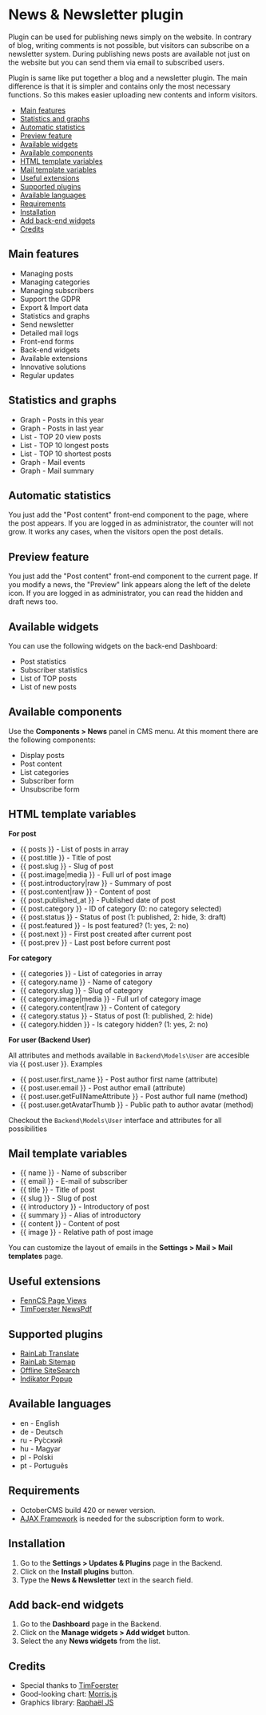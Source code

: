 # News & Newsletter plugin
Plugin can be used for publishing news simply on the website. In contrary of blog, writing comments is not possible, but visitors can subscribe on a newsletter system. During publishing news posts are available not just on the website but you can send them via email to subscribed users.

Plugin is same like put together a blog and a newsletter plugin. The main difference is that it is simpler and contains only the most necessary functions. So this makes easier uploading new contents and inform visitors.

- [Main features](#main_features)
- [Statistics and graphs](#statistics)
- [Automatic statistics](#autostat)
- [Preview feature](#preview)
- [Available widgets](#available_widgets)
- [Available components](#available_components)
- [HTML template variables](#html_template)
- [Mail template variables](#mail_template)
- [Useful extensions](#eseful_extensions)
- [Supported plugins](#supported_plugins)
- [Available languages](#available_languages)
- [Requirements](#requirements)
- [Installation](#installation)
- [Add back-end widgets](#backend_widgets)
- [Credits](#credits)

<a name="main_features"></a>
## Main features
* Managing posts
* Managing categories
* Managing subscribers
* Support the GDPR
* Export & Import data
* Statistics and graphs
* Send newsletter
* Detailed mail logs
* Front-end forms
* Back-end widgets
* Available extensions
* Innovative solutions
* Regular updates

<a name="statistics"></a>
## Statistics and graphs
* Graph - Posts in this year
* Graph - Posts in last year
* List - TOP 20 view posts
* List - TOP 10 longest posts
* List - TOP 10 shortest posts
* Graph - Mail events
* Graph - Mail summary

<a name="autostat"></a>
## Automatic statistics
You just add the "Post content" front-end component to the page, where the post appears. If you are logged in as administrator, the counter will not grow. It works any cases, when the visitors open the post details.

<a name="preview"></a>
## Preview feature
You just add the "Post content" front-end component to the current page. If you modify a news, the "Preview" link appears along the left of the delete icon. If you are logged in as administrator, you can read the hidden and draft news too.

<a name="available_widgets"></a>
## Available widgets
You can use the following widgets on the back-end Dashboard:
* Post statistics
* Subscriber statistics
* List of TOP posts
* List of new posts

<a name="available_components"></a>
## Available components
Use the __Components > News__ panel in CMS menu. At this moment there are the following components:
* Display posts
* Post content
* List categories
* Subscriber form
* Unsubscribe form

<a name="html_template"></a>
## HTML template variables
__For post__
* {{ posts }} - List of posts in array
* {{ post.title }} - Title of post
* {{ post.slug }} - Slug of post
* {{ post.image|media }} - Full url of post image
* {{ post.introductory|raw }} - Summary of post
* {{ post.content|raw }} - Content of post
* {{ post.published_at }} - Published date of post
* {{ post.category }} - ID of category (0: no category selected)
* {{ post.status }} - Status of post (1: published, 2: hide, 3: draft)
* {{ post.featured }} - Is post featured? (1: yes, 2: no)
* {{ post.next }} -  First post created after current post
* {{ post.prev }} - Last post before current post


__For category__
* {{ categories }} - List of categories in array
* {{ category.name }} - Name of category
* {{ category.slug }} - Slug of category
* {{ category.image|media }} - Full url of category image
* {{ category.content|raw }} - Content of category
* {{ category.status }} - Status of post (1: published, 2: hide)
* {{ category.hidden }} - Is category hidden? (1: yes, 2: no)

__For user (Backend User)__

All attributes and methods available in `Backend\Models\User` are accesible via {{ post.user }}. Examples

* {{ post.user.first_name }} - Post author first name (attribute)
* {{ post.user.email }} - Post author email (attribute)
* {{ post.user.getFullNameAttribute }} - Post author full name (method)
* {{ post.user.getAvatarThumb }} - Public path to author avatar (method)

Checkout the `Backend\Models\User` interface and attributes for all possibilities

<a name="mail_template"></a>
## Mail template variables
* {{ name }} - Name of subscriber
* {{ email }} - E-mail of subscriber
* {{ title }} - Title of post
* {{ slug }} - Slug of post
* {{ introductory }} - Introductory of post
* {{ summary }} - Alias of introductory
* {{ content }} - Content of post
* {{ image }} - Relative path of post image

You can customize the layout of emails in the __Settings > Mail > Mail templates__ page.

<a name="eseful_extensions"></a>
## Useful extensions
* [FennCS Page Views](https://octobercms.com/plugin/fenncs-newspageviews)
* [TimFoerster NewsPdf](http://octobercms.com/plugin/timfoerster-newspdf)

<a name="supported_plugins"></a>
## Supported plugins
* [RainLab Translate](http://octobercms.com/plugin/rainlab-translate)
* [RainLab Sitemap](http://octobercms.com/plugin/rainlab-sitemap)
* [Offline SiteSearch](http://octobercms.com/plugin/offline-sitesearch)
* [Indikator Popup](http://octobercms.com/plugin/indikator-popup)

<a name="available_languages"></a>
## Available languages
* en - English
* de - Deutsch
* ru - Pу́сский
* hu - Magyar
* pl - Polski
* pt - Português

<a name="requirements"></a>
## Requirements
* OctoberCMS build 420 or newer version.
* [AJAX Framework](https://octobercms.com/docs/ajax) is needed for the subscription form to work.

<a name="installation"></a>
## Installation
1. Go to the __Settings > Updates & Plugins__ page in the Backend.
1. Click on the __Install plugins__ button.
1. Type the __News & Newsletter__ text in the search field.

<a name="backend_widgets"></a>
## Add back-end widgets
1. Go to the __Dashboard__ page in the Backend.
1. Click on the __Manage widgets > Add widget__ button.
1. Select the any __News widgets__ from the list.

<a name="credits"></a>
## Credits
* Special thanks to [TimFoerster](https://github.com/TimFoerster)
* Good-looking chart: [Morris.js](http://morrisjs.github.io/morris.js)
* Graphics library: [Raphaël JS](http://dmitrybaranovskiy.github.io/raphael)
